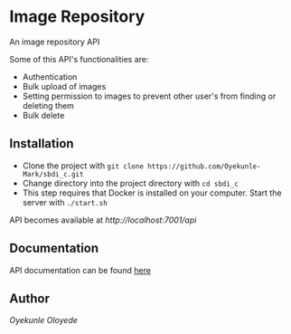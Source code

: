 # Image Repository

An image repository API

Some of this API's functionalities are:
- Authentication
- Bulk upload of images
- Setting permission to images to prevent other user's from finding or deleting them
- Bulk delete

## Installation

- Clone the project with `git clone https://github.com/Oyekunle-Mark/sbdi_c.git`
- Change directory into the project directory with `cd sbdi_c`
- This step requires that Docker is installed on your computer. Start the server with `./start.sh`

API becomes available at *http://localhost:7001/api*

## Documentation

API documentation can be found [here](https://documenter.getpostman.com/view/6495381/TW6uqpoB)

## Author
*Oyekunle Oloyede*
